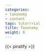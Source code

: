 ```yaml
---
categories:
- taxonomy
- content
tags: tutorrrial
title: Taxonomy
weight: 8
---
```

{{< piratify >}}